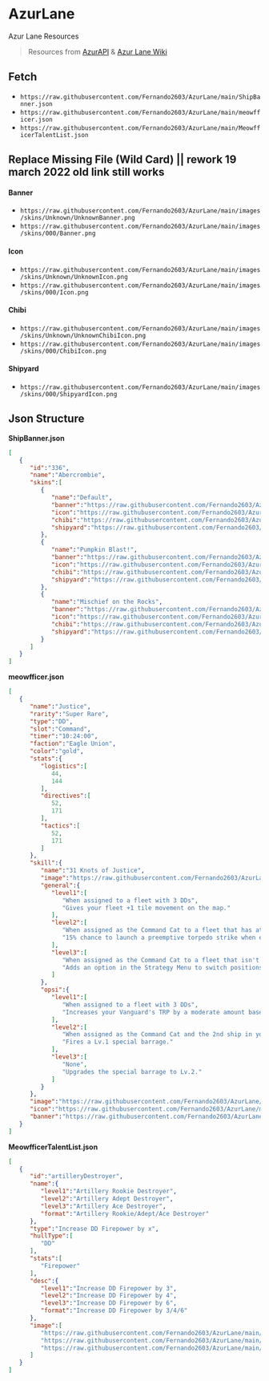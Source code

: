 # AzurLane
Azur Lane Resources
>Resources from [AzurAPI](https://github.com/AzurAPI/azurapi-js-setup) & [Azur Lane Wiki](https://azurlane.koumakan.jp)


## Fetch
- `https://raw.githubusercontent.com/Fernando2603/AzurLane/main/ShipBanner.json`
- `https://raw.githubusercontent.com/Fernando2603/AzurLane/main/meowfficer.json`
- `https://raw.githubusercontent.com/Fernando2603/AzurLane/main/MeowfficerTalentList.json`


## Replace Missing File (Wild Card) || rework 19 march 2022 old link still works
#### Banner
- `https://raw.githubusercontent.com/Fernando2603/AzurLane/main/images/skins/Unknown/UnknownBanner.png`
- `https://raw.githubusercontent.com/Fernando2603/AzurLane/main/images/skins/000/Banner.png`
#### Icon
- `https://raw.githubusercontent.com/Fernando2603/AzurLane/main/images/skins/Unknown/UnknownIcon.png`
- `https://raw.githubusercontent.com/Fernando2603/AzurLane/main/images/skins/000/Icon.png`
#### Chibi
- `https://raw.githubusercontent.com/Fernando2603/AzurLane/main/images/skins/Unknown/UnknownChibiIcon.png`
- `https://raw.githubusercontent.com/Fernando2603/AzurLane/main/images/skins/000/ChibiIcon.png`
#### Shipyard
- `https://raw.githubusercontent.com/Fernando2603/AzurLane/main/images/skins/000/ShipyardIcon.png`

## Json Structure
**ShipBanner.json**
```Json
[
   {
      "id":"336",
      "name":"Abercrombie",
      "skins":[
         {
            "name":"Default",
            "banner":"https://raw.githubusercontent.com/Fernando2603/AzurLane/main/images/skins/336/Banner.png",
            "icon":"https://raw.githubusercontent.com/Fernando2603/AzurLane/main/images/skins/336/Icon.png",
            "chibi":"https://raw.githubusercontent.com/Fernando2603/AzurLane/main/images/skins/336/ChibiIcon.png",
            "shipyard":"https://raw.githubusercontent.com/Fernando2603/AzurLane/main/images/skins/336/ShipyardIcon.png"
         },
         {
            "name":"Pumpkin Blast!",
            "banner":"https://raw.githubusercontent.com/Fernando2603/AzurLane/main/images/skins/336/HalloweenBanner.png",
            "icon":"https://raw.githubusercontent.com/Fernando2603/AzurLane/main/images/skins/336/HalloweenIcon.png",
            "chibi":"https://raw.githubusercontent.com/Fernando2603/AzurLane/main/images/skins/336/HalloweenChibiIcon.png",
            "shipyard":"https://raw.githubusercontent.com/Fernando2603/AzurLane/main/images/skins/336/HalloweenShipyardIcon.png"
         },
         {
            "name":"Mischief on the Rocks",
            "banner":"https://raw.githubusercontent.com/Fernando2603/AzurLane/main/images/skins/336/BunnyBanner.png",
            "icon":"https://raw.githubusercontent.com/Fernando2603/AzurLane/main/images/skins/336/BunnyIcon.png",
            "chibi":"https://raw.githubusercontent.com/Fernando2603/AzurLane/main/images/skins/336/BunnyChibiIcon.png",
            "shipyard":"https://raw.githubusercontent.com/Fernando2603/AzurLane/main/images/skins/336/BunnyShipyardIcon.png"
         }
      ]
   }
]
```


**meowfficer.json**
```Json
[
   {
      "name":"Justice",
      "rarity":"Super Rare",
      "type":"DD",
      "slot":"Command",
      "timer":"10:24:00",
      "faction":"Eagle Union",
      "color":"gold",
      "stats":{
         "logistics":[
            44,
            144
         ],
         "directives":[
            52,
            171
         ],
         "tactics":[
            52,
            171
         ]
      },
      "skill":{
         "name":"31 Knots of Justice",
         "image":"https://raw.githubusercontent.com/Fernando2603/AzurLane/main/images/skill/meowfficer/Justice.png",
         "general":{
            "level1":[
               "When assigned to a fleet with 3 DDs",
               "Gives your fleet +1 tile movement on the map."
            ],
            "level2":[
               "When assigned as the Command Cat to a fleet that has at least 1 DD",
               "15% chance to launch a preemptive torpedo strike when engaging any non-Boss fleet on the map."
            ],
            "level3":[
               "When assigned as the Command Cat to a fleet that isn't in combat and has at least 1 DD",
               "Adds an option in the Strategy Menu to switch positions with a friendly fleet in combat if it's directly adjacent to yours."
            ]
         },
         "opsi":{
            "level1":[
               "When assigned to a fleet with 3 DDs",
               "Increases your Vanguard's TRP by a moderate amount based on the Tactics stat."
            ],
            "level2":[
               "When assigned as the Command Cat and the 2nd ship in your Vanguard is a DD",
               "Fires a Lv.1 special barrage."
            ],
            "level3":[
               "None",
               "Upgrades the special barrage to Lv.2."
            ]
         }
      },
      "image":"https://raw.githubusercontent.com/Fernando2603/AzurLane/main/images/meowfficer/Justice/Justice.png",
      "icon":"https://raw.githubusercontent.com/Fernando2603/AzurLane/main/images/meowfficer/Justice/JusticeIcon.png",
      "banner":"https://raw.githubusercontent.com/Fernando2603/AzurLane/main/images/meowfficer/Justice/JusticeBanner.png"
   }
]
```


**MeowfficerTalentList.json**
```Json
[
   {
      "id":"artilleryDestroyer",
      "name":{
         "level1":"Artillery Rookie Destroyer",
         "level2":"Artillery Adept Destroyer",
         "level3":"Artillery Ace Destroyer",
         "format":"Artillery Rookie/Adept/Ace Destroyer"
      },
      "type":"Increase DD Firepower by x",
      "hullType":[
         "DD"
      ],
      "stats":[
         "Firepower"
      ],
      "desc":{
         "level1":"Increase DD Firepower by 3",
         "level2":"Increase DD Firepower by 4",
         "level3":"Increase DD Firepower by 6",
         "format":"Increase DD Firepower by 3/4/6"
      },
      "image":[
         "https://raw.githubusercontent.com/Fernando2603/AzurLane/main/images/talent/Destroyer_Firepower_1.png",
         "https://raw.githubusercontent.com/Fernando2603/AzurLane/main/images/talent/Destroyer_Firepower_2.png",
         "https://raw.githubusercontent.com/Fernando2603/AzurLane/main/images/talent/Destroyer_Firepower_3.png"
      ]
   }
]
```

